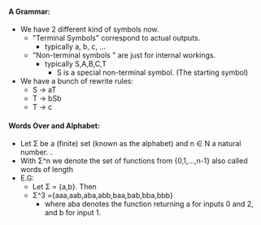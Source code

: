 #### A Grammar:
- We have 2 different kind of symbols now.
	- "Terminal Symbols" correspond to actual outputs.
		- typically a, b, c, ...
	- "Non-terminal symbols " are just for internal workings.
		- typically S,A,B,C,T
			- S is a special non-terminal symbol. (The starting symbol)
- We have a bunch of rewrite rules:
	- S -> aT
	- T -> bSb
	- T -> c

#### Words Over and Alphabet:
- Let Σ be a (finite) set (known as the alphabet) and n ∈ N a natural number. . 
- With Σ^n we denote the set of functions from {0,1,...,n-1} also called words of length 
- E.G:
	- Let Σ = {a,b}. Then
	- Σ^3 ={aaa,aab,aba,abb,baa,bab,bba,bbb} 
		- where aba denotes the function returning a for inputs 0 and 2, and b for input 1.



